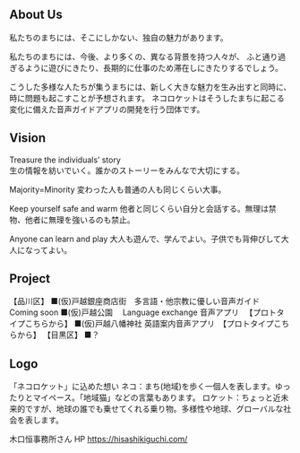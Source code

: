 ## About Us

私たちのまちには、そこにしかない、独自の魅力があります。

私たちのまちには、今後、より多くの、異なる背景を持つ人々が、
ふと通り過ぎるように遊びにきたり、長期的に仕事のため滞在しにきたりするでしょう。

こうした多様な人たちが集うまちには、新しく大きな魅力を生み出すと同時に、時に問題も起こすことが予想されます。
ネコロケットはそうしたまちに起こる変化に備えた音声ガイドアプリの開発を行う団体です。

## Vision

Treasure the individuals’ story  
生の情報を紡いでいく。誰かのストーリーをみんなで大切にする。

Majority=Minority
変わった人も普通の人も同じくらい大事。

Keep yourself safe and warm
他者と同じくらい自分と会話する。無理は禁物、他者に無理を強いるのも禁止。

Anyone can learn and play
大人も遊んで、学んでよい。子供でも背伸びして大人になってよい。

## Project

【品川区】
■(仮)戸越銀座商店街　多言語・他宗教に優しい音声ガイド　 Coming soon
■(仮)戸越公園　 Language exchange 音声アプリ 　【プロトタイプこちらから】
■(仮)戸越八幡神社 英語案内音声アプリ　【プロトタイプこちらから】
【目黒区】
■？

## Logo

「ネコロケット」に込めた想い
ネコ：まち(地域)を歩く一個人を表します。ゆったりとマイペース。「地域猫」などの言葉もあります。
ロケット：ちょっと近未来的ですが、地球の誰でも乗せてくれる乗り物。多様性や地球、グローバルな社会を表します。

木口恒事務所さん HP
https://hisashikiguchi.com/

